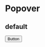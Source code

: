 <script setup>
import { Popover,Button } from 'tailv'
</script>

# Popover

## default

<div class="flex flex-wrap gap-2">
  <Popover trigger="click"> 
    <Button>Button</Button>
    <template #content>
      asdfasdfsa
    </template>
  </Popover> 
</div>
